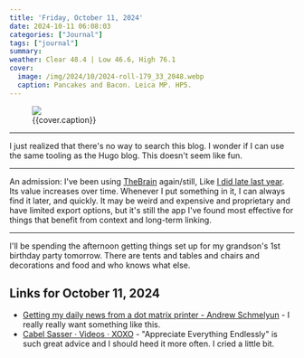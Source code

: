 ```yaml
---
title: 'Friday, October 11, 2024'
date: 2024-10-11 06:08:03
categories: ["Journal"]
tags: ["journal"]
summary: 
weather: Clear 48.4 | Low 46.6, High 76.1
cover: 
  image: /img/2024/10/2024-roll-179_33_2048.webp
  caption: Pancakes and Bacon. Leica MP. HP5.
---
```


<figure>
<img src="{{cover.image}}">
<figcaption>{{cover.caption}}</figcaption>
</figure>

----

I just realized that there's no way to search this blog. I wonder if I can use the same tooling as the Hugo blog. This doesn't seem like fun.

----

An admission: I've been using [TheBrain](https://thebrain.com) again/still, Like [I did late last year](/2023/11/why-i-still-use-thebrain/). Its value increases over time. Whenever I put something in it, I can always find it later, and quickly. It may be weird and expensive and proprietary and have limited export options, but it's still the app I've found most effective for things that benefit from context and long-term linking.

----

I'll be spending the afternoon getting things set up for my grandson's 1st birthday party tomorrow. There are tents and tables and chairs and decorations and food and who knows what else.


## Links for October 11, 2024

- [Getting my daily news from a dot matrix printer - Andrew Schmelyun](https://aschmelyun.com/blog/getting-my-daily-news-from-a-dot-matrix-printer/) - I really really want something like this.
- [Cabel Sasser · Videos · XOXO](https://xoxofest.com/2024/videos/cabel-sasser/) - "Appreciate Everything Endlessly" is such great advice and I should heed it more often. I cried a little bit.
